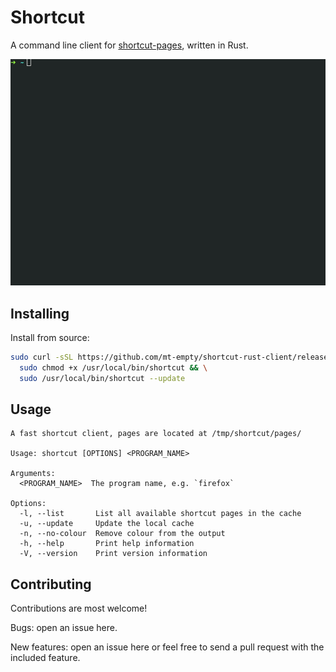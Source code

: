 # Shortcut

A command line client for [shortcut-pages](https://github.com/mt-empty/shortcut-pages), written in Rust.

![](https://github.com/mt-empty/shortcut-c-client/blob/master/shortcut.gif)


## Installing

Install from source:
```bash
sudo curl -sSL https://github.com/mt-empty/shortcut-rust-client/releases/latest/download/shortcut -o /usr/local/bin/shortcut && \
  sudo chmod +x /usr/local/bin/shortcut && \
  sudo /usr/local/bin/shortcut --update 
```


## Usage

```
A fast shortcut client, pages are located at /tmp/shortcut/pages/

Usage: shortcut [OPTIONS] <PROGRAM_NAME>

Arguments:
  <PROGRAM_NAME>  The program name, e.g. `firefox`

Options:
  -l, --list       List all available shortcut pages in the cache
  -u, --update     Update the local cache
  -n, --no-colour  Remove colour from the output
  -h, --help       Print help information
  -V, --version    Print version information
```


## Contributing

Contributions are most welcome!

Bugs: open an issue here.

New features: open an issue here or feel free to send a pull request with the included feature.
